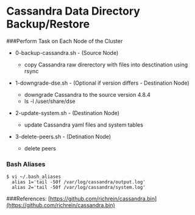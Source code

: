 Cassandra Data Directory Backup/Restore
=======================================

###Perform Task on Each Node of the Cluster

* 0-backup-cassandra.sh - (Source Node) 
  * copy Cassandra raw direrectory with files into desctination using rsync

* 1-downgrade-dse.sh - (Optional if version differs - Destination Node) 
  * downgrade Cassandra to the source version 4.8.4 
  * ls -l /user/share/dse

* 2-update-system.sh - (Destination Node) 
  * update Cassandra yaml files and system tables

* 3-delete-peers.sh - (Detination Node) 
  * delete peers

### Bash Aliases 

```
$ vi ~/.bash_aliases
  alias 1='tail -50f /var/log/cassandra/output.log'
  alias 2='tail -50f /var/log/cassandra/system.log'
```

###References:
[https://github.com/richrein/cassandra.bin](https://github.com/richrein/cassandra.bin)
